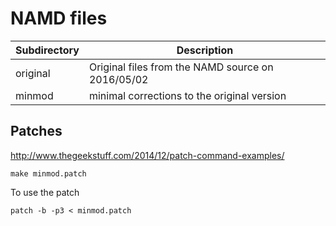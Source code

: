 # NAMD files


Subdirectory  | Description
--------------|---------------------
original      | Original files from the NAMD source on 2016/05/02
minmod        | minimal corrections to the original version


## Patches

http://www.thegeekstuff.com/2014/12/patch-command-examples/

```
make minmod.patch
```

To use the patch
```
patch -b -p3 < minmod.patch
